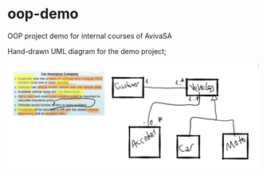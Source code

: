 # oop-demo
OOP project demo for internal courses of AvivaSA

Hand-drawn UML diagram for the demo project;

![plot](./resources/uml.png)